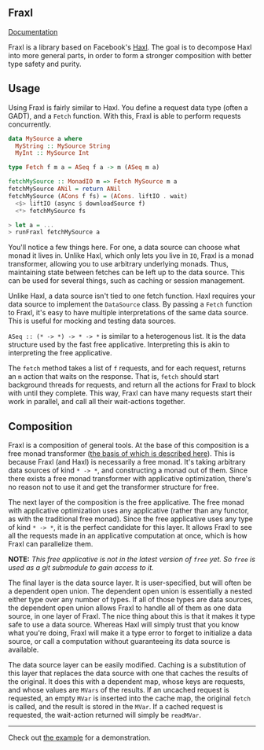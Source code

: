 Fraxl
---

[Documentation](http://elvishjerricco.github.io/fraxl/fraxl-0.1.0.0/)

Fraxl is a library based on Facebook's [Haxl](https://github.com/facebook/Haxl).
The goal is to decompose Haxl into more general parts,
in order to form a stronger composition with better type safety and purity.

Usage
---

Using Fraxl is fairly similar to Haxl.
You define a request data type (often a GADT), and a `Fetch` function.
With this, Fraxl is able to perform requests concurrently.

```haskell
data MySource a where
  MyString :: MySource String
  MyInt :: MySource Int

type Fetch f m a = ASeq f a -> m (ASeq m a)

fetchMySource :: MonadIO m => Fetch MySource m a
fetchMySource ANil = return ANil
fetchMySource (ACons f fs) = (ACons. liftIO . wait)
  <$> liftIO (async $ downloadSource f)
  <*> fetchMySource fs

> let a = ...
> runFraxl fetchMySource a

```

You'll notice a few things here.
For one, a data source can choose what monad it lives in.
Unlike Haxl, which only lets you live in `IO`,
Fraxl is a monad transformer, allowing you to use arbitrary underlying monads.
Thus, maintaining state between fetches can be left up to the data source.
This can be used for several things, such as caching or session management.

Unlike Haxl, a data source isn't tied to one fetch function.
Haxl requires your data source to implement the `DataSource` class.
By passing a `Fetch` function to Fraxl,
it's easy to have multiple interpretations of the same data source.
This is useful for mocking and testing data sources.

`ASeq :: (* -> *) -> * -> *` is similar to a heterogenous list.
It is the data structure used by the fast free applicative.
Interpreting this is akin to interpreting the free applicative.

The `fetch` method takes a list of `f` requests,
and for each request, returns an `m` action that waits on the response.
That is, `fetch` should start background threads for requests,
and return all the actions for Fraxl to block with until they complete.
This way, Fraxl can have many requests start their work in parallel,
and call all their wait-actions together.

Composition
---

Fraxl is a composition of general tools.
At the base of this composition is a free monad transformer
([the basis of which is described here](http://elvishjerricco.github.io/2016/04/08/applicative-effects-in-free-monads.html)).
This is because Fraxl (and Haxl) is necessarily a free monad.
It's taking arbitrary data sources of kind `* -> *`,
and constructing a monad out of them.
Since there exists a free monad transformer with applicative optimization,
there's no reason not to use it and get the transformer structure for free.

The next layer of the composition is the free applicative.
The free monad with applicative optimization uses any applicative
(rather than any functor, as with the traditional free monad).
Since the free applicative uses any type of kind `* -> *`,
it is the perfect candidate for this layer.
It allows Fraxl to see all the requests made in
an applicative computation at once, which is how Fraxl can parallelize them.

**NOTE:** *This free applicative is not in the latest version of `free` yet.
So `free` is used as a git submodule to gain access to it.*

The final layer is the data source layer.
It is user-specified, but will often be a dependent open union.
The dependent open union is essentially a nested either type
over any number of types.
If all of those types are data sources, the dependent open union allows
Fraxl to handle all of them as one data source, in one layer of Fraxl.
The nice thing about this is that it makes it type safe to use a data source.
Whereas Haxl will simply trust that you know what you're doing,
Fraxl will make it a type error to forget to initialize a data source,
or call a computation without guaranteeing its data source is available.

The data source layer can be easily modified.
Caching is a substitution of this layer that replaces the data
source with one that caches the results of the original.
It does this with a dependent map, whose keys are requests,
and whose values are `MVars` of the results.
If an uncached request is requested,
an empty `MVar` is inserted into the cache map, the original `fetch` is called,
and the result is stored in the `MVar`.
If a cached request is requested,
the wait-action returned will simply be `readMVar`.

---

Check out [the example](examples/src/Main.hs) for a demonstration.
